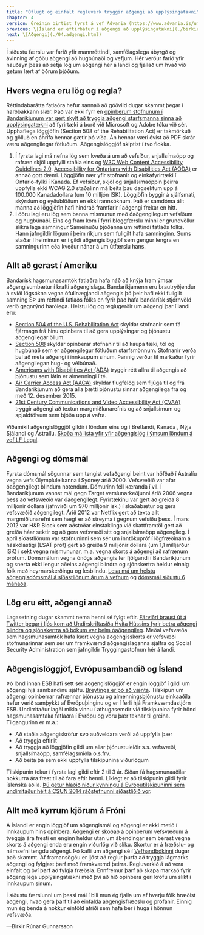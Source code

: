 ```yaml
---
title: "Öflugt og einfalt regluverk tryggir aðgengi að upplýsingatækni"
chapter: 4
version: Greinin birtist fyrst á vef Advania (https://www.advania.is/um-advania/markadsmal/blogg/blogg/2014/08/26/Oflugt-og-einfalt-regluverk-tryggir-adgengi-ad-upplysingataekni/) í ágúst 2014. Afritað með leyfi höfunds.
previous: \[Ísland er eftirbátur í aðgengi að upplýsingatækni](./birkir3.html)
next: \[Aðgengi](./04.adgengi.html)
---
```


Í síðustu færslu var farið yfir mannréttindi, samfélagslega ábyrgð og ávinning af góðu aðgengi að hugbúnaði og vefjum. Hér verður farið yfir nauðsyn þess að setja lög um aðgengi hér á landi og fjallað um hvað við getum lært af öðrum þjóðum.

## Hvers vegna eru lög og regla?

Réttindabarátta fatlaðra hefur sannað að góðvild dugar skammt þegar í harðbakkann slær. Það var ekki fyrr en [opinberum stofnunum í Bandaríkjunum var gert skylt að tryggja aðgengi starfsmanna sinna að upplýsingatækni](http://www.gsa.gov/portal/content/105254?utm_source=CIO&utm_medium=print-radio&utm_term=508&utm_campaign=shortcuts) að fyrirtæki á borð við Microsoft og Adobe tóku við sér. Upphaflega löggjöfin (Section 508 of the Rehabilitation Act) er takmörkuð og gölluð en áhrifa hennar gætir þó víða. Án hennar væri óvíst að PDF skrár væru aðgengilegar fötluðum.
Aðgengislöggjöf skiptist í tvo flokka.

1. Í fyrsta lagi má nefna lög sem kveða á um að vefsíður, snjallsímaöpp og rafræn skjöl uppfylli staðla eins og [W3C Web Content Accessibility Guidelines 2.0](http://www.w3.org/TR/WCAG20/). [Accessibility for Ontarians with Disabilities Act (AODA)](http://www.aoda.ca/guide-to-the-act/) er annað gott dæmi. Löggjöfin nær yfir stofnanir og einkafyrirtæki í Ontario-fylki í Kanada. Ef vefsíður, skjöl og snjallsímaöppin þeirra uppfylla ekki WCAG 2.0 staðalinn má beita þau dagsektum upp á 100.000 Kanadadollara (um 10 milljón ISK). Löggjöfin byggir á sjálfsmati, skýrslum og eyðublöðum en ekki rannsóknum. Það er samdóma álit manna að löggjöfin hafi hindrað framfarir í aðgengi frekar en hitt.
2. Í öðru lagi eru lög sem banna mismunun með óaðgengilegum vefsíðum og hugbúnaði. Eins og fram kom í fyrri bloggfærslu minni er grundvöllur slíkra laga samningur Sameinuðu þjóðanna um réttindi fatlaðs fólks. Hann jafngildir lögum í þeim ríkjum sem fullgilt hafa samninginn. Sums staðar í heiminum er í gildi aðgengislöggjöf sem gengur lengra en samningurinn eða kveður nánar á um útfærslu hans.

## Allt að gerast í Ameríku

Bandarísk hagsmunasamtök fatlaðra hafa náð að knýja fram ýmsar aðgengisumbætur í krafti aðgengislaga. Bandaríkjamenn eru brautryðjendur á sviði lögsókna vegna ófullnægjandi aðgengis þó þeir hafi ekki  fullgilt samning SÞ um réttindi fatlaðs fólks en fyrir það hafa bandarísk stjórnvöld verið gagnrýnd harðlega. Helstu lög og reglugerðir um aðgengi þar í landi eru:

* [Section 504 of the U.S. Rehabilitation Act](http://www.afb.org/info/programs-and-services/public-policy-center/civil-rights/section-504-legal-foundations-of-the-right-to-accessible-information/1235) skyldar stofnanir sem fá fjármagn frá hinu opinbera til að gera upplýsingar og þjónustu aðgengilegar öllum.
* [Section 508](http://www.afb.org/info/programs-and-services/technology-evaluation/section-508-compliance/125) skyldar opinberar stofnanir til að kaupa tæki, tól og hugbúnað sem er aðgengilegur fötluðum starfsmönnum. Stofnanir verða því að meta aðgengi í innkaupum sínum. Þannig verður til markaður fyrir aðgengilegan hug- og vélbúnað.
* [Americans with Disabilities Act (ADA)](http://www.afb.org/info/programs-and-services/public-policy-center/the-ada-and-key-sections-of-the-rehabilitation-act/123) tryggir rétt allra til aðgengis að þjónustu sem látin er almenningi í té.
* [Air Carrier Access Act (AACA)](http://www.deque.com/air-carrier-access-act-update/) skyldar flugfélög sem fljúga til og frá Bandaríkjunum að gera alla þætti þjónustu sinnar aðgengilega frá og með 12. desember 2015.
* [21st Century Communications and Video Accessibility Act (CVAA)](http://www.fcc.gov/guides/21st-century-communications-and-video-accessibility-act-2010) tryggir aðgengi að textun margmiðlunarefnis og að snjallsímum og spjaldtölvum sem bjóða upp á vafra.

Viðamikil aðgengislöggjöf gildir í löndum eins og í Bretlandi, Kanada , Nýja Sjálandi og Ástralíu. [Skoða má lista yfir yfir aðgengislög í ýmsum löndum á vef LF Legal](http://lflegal.com/2013/05/gaad-legal/).

## Aðgengi og dómsmál

Fyrsta dómsmál sögunnar sem tengist vefaðgengi beint var höfðað í Ástralíu vegna vefs Ólympíuleikanna í Sydney árið 2000. Vefsvæðið var afar óaðgengilegt blindum notendum. Dómurinn féll kæranda í vil. Í Bandaríkjunum vannst mál gegn Target verslunarkeðjunni árið 2006 vegna þess að vefsvæðið var óaðgengilegt. Fyrirtækinu var gert að greiða 8 milljónir dollara (jafnvirði um 970 milljónir isk.) í skaðabætur og gera vefsvæðið aðgengilegt. Árið 2012 var Netflix gert að texta allt margmiðlunarefni sem hægt er að streyma í gegnum vefsíðu þess. Í mars 2012 var H&R Block sem aðstoðar einstaklinga við skattframtöl gert að greiða háar sektir og að gera vefsvæði sitt og snjallsímaöpp aðgengileg. Í apríl síðastliðnum var stofnuninni sem sér um inntökupróf í lögfræðinám á háskólastigi (LSAT próf) gert að greiða 9 milljónir dollara (um 1,1 milljarður ISK) í sekt vegna mismununar, m.a. vegna skorts á aðgengi að rafrænum prófum. Dómsmálum vegna ónógs aðgengis fer fjölgandi í Bandaríkjunum og snerta ekki lengur aðeins aðgengi blindra og sjónskertra heldur einnig fólk með heyrnarskerðingu og lesblindu. [Lesa má um helstu aðgengisdómsmál á síðastliðnum árum á vefnum](http://lflegal.com/2014/06/doj-delay/) og [dómsmál síðustu 6 mánaða](http://lflegal.com/2014/07/july-legal-update/).

## Lög eru eitt, aðgengi annað

Lagasetning dugar skammt nema henni sé fylgt eftir. [Fárviðri braust út á Twitter þegar í ljós kom að Undirskriftasíða Hvíta Hússins fyrir betra aðgengi blindra og sjónskertra að bókum var þeim óaðgengileg](https://www.techdirt.com/articles/20130529/12100423240/white-house-makes-it-impossible-blind-to-sign-petition-supporting-copyright-treaty-blind.shtml). Meðal vefsvæða sem hagsmunasamtök hafa kært vegna aðgengisskorts er vefsvæði stofnunarinnar sem sér um framkvæmd aðgengislaganna sjálfra og Social Security Administration sem jafngildir Tryggingastofnun hér á landi.

## Aðgengislöggjöf, Evrópusambandið og Ísland

Þó lönd innan ESB hafi sett sér aðgengislöggjöf er engin löggjöf í gildi um aðgengi hjá sambandinu sjálfu. [Breytinga er þó að vænta](http://www.headstar.com/eablive/?p=986). Tilskipun um aðgengi opinberrar rafrænnar þjónustu og almenningsþjónustu einkaaðila hefur verið samþykkt af Evrópuþinginu og er í ferli hjá Framkvæmdastjórn ESB. Undirritaður lagði mikla vinnu í athugasemdir við  tilskipunina fyrir hönd hagsmunasamtaka fatlaðra í Evrópu og voru þær teknar til greina. Tilgangurinn er m.a.:

* Að staðla aðgengiskröfur svo auðveldara verði að uppfylla þær
* Að tryggja eftirlit
* Að tryggja að löggjöfin gildi um allar þjónustuleiðir s.s.  vefsvæði, snjallsímaöpp, samfélagsmiðla o.s.frv.
* Að beita þá sem ekki uppfylla tilskipunina viðurlögum

Tilskipunin tekur í fyrsta lagi gildi eftir 2 til 3 ár. Síðan fá hagsmunaaðilar nokkurra ára frest til að fara eftir henni. Líklegt er að tilskipunin gildi fyrir íslenska aðila. [Þú getur hlaðið niður kynningu á Evróputilskipuninni sem undirritaður hélt á CSUN 2014 ráðstefnunni síðastliðið vor](https://www.advania.is/lisalib/getfile.aspx?itemid=8a695cc0-2dd4-11e4-a985-005056867cb9).

## Allt með kyrrum kjörum á Fróni

Á Íslandi er engin löggjöf um aðgengismál og aðgengi er ekki metið í innkaupum hins opinbera. Aðgengi er skoðað á opinberum vefsvæðum á tveggja ára fresti en enginn heldur utan um ábendingar sem berast vegna skorts á aðgengi enda eru engin viðurlög við slíku. Skortur er á fræðslu- og námsefni tengdu aðgengi. Þó kafli um aðgengi sé í [Vefhandbókinni](http://www.ut.is/vefhandbok/) dugar það skammt. Af framansögðu er ljóst að reglur þurfa að tryggja lágmarks aðgengi og fylgjast þarf með framkvæmd þeirra. Regluverkið á að vera einfalt og því þarf að fylgja fræðsla. Ennfremur þarf að skapa markað fyrir aðgengilega upplýsingatækni með því að hið opinbera geri kröfu um slíkt í innkaupum sínum.

Í síðustu færslunni um þessi mál í bili mun ég fjalla um af hverju fólk hræðist aðgengi, hvað gera þarf til að einfalda aðgengisfræðslu og prófanir. Einnig mun ég benda á nokkur einföld atriði sem hafa ber í huga í hönnun vefsvæða.

—Birkir Rúnar Gunnarsson

